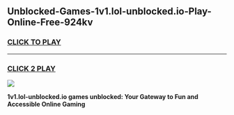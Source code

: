 
## Unblocked-Games-1v1.lol-unblocked.io-Play-Online-Free-924kv
<h3>
<a href="https://premium76.site?title=1v1.lol-unblocked.io&ref=26A">CLICK TO PLAY</a></h3>
<hr>

<h3>
<a href="https://premium76.site?title=1v1.lol-unblocked.io&ref=26A">CLICK 2 PLAY</a>
  
</h3>

<a href="https://premium76.site?title=1v1.lol-unblocked.io&ref=26A"><img src="https://clearcache.store/games.png"></a>


**1v1.lol-unblocked.io games unblocked: Your Gateway to Fun and Accessible Online Gaming**

